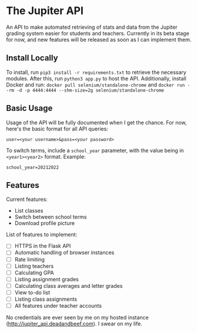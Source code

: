 # The Jupiter API
An API to make automated retrieving of stats and data from the Jupiter grading system easier for students and teachers. Currently in its beta stage for now, and new features will be released as soon as I can implement them.

## Install Locally
To install, run `pip3 install -r requirements.txt` to retrieve the necessary modules. After this, run `python3 app.py` to host the API.
Additionally, install Docker and run: `docker pull selenium/standalone-chrome` and `docker run --rm -d -p 4444:4444 --shm-size=2g selenium/standalone-chrome`

## Basic Usage
Usage of the API will be fully documented when I get the chance. For now, here's the basic format for all API queries:
```
user=<your username>&pass=<your password>
```
To switch terms, include a `school_year` parameter, with the value being in `<year1><year2>` format.
Example:
```
school_year=20212022
```
## Features
Current features:
- List classes
- Switch between school terms
- Download profile picture

List of features to implement:
- [ ] HTTPS in the Flask API
- [ ] Automatic handling of browser instances
- [ ] Rate limiting
- [ ] Listing teachers
- [ ] Calculating GPA
- [ ] Listing assignment grades
- [ ] Calculating class averages and letter grades
- [ ] View to-do list
- [ ] Listing class assignments
- [ ] All features under teacher accounts

No credentials are ever seen by me on my hosted instance (http://jupiter_api.deadandbeef.com). I swear on my life.
